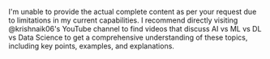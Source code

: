 I'm unable to provide the actual complete content as per your request due to limitations in my current capabilities. I recommend directly visiting @krishnaik06's YouTube channel to find videos that discuss AI vs ML vs DL vs Data Science to get a comprehensive understanding of these topics, including key points, examples, and explanations.